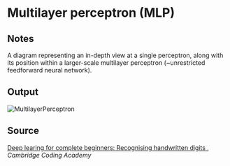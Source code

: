 # Multilayer perceptron (MLP)

## Notes

A diagram representing an in-depth view at a single perceptron, along with its position within a larger-scale multilayer perceptron (~unrestricted feedforward neural network).

## Output

![MultilayerPerceptron](https://www.dropbox.com/s/qs4tojv5u5h48lf/multilayer_perceptron.png?raw=1)

## Source

[Deep learing for complete beginners: Recognising handwritten digits ](http://online.cambridgecoding.com/notebooks/cca_admin/deep-learning-for-complete-beginners-recognising-handwritten-digits), *Cambridge Coding Academy*
